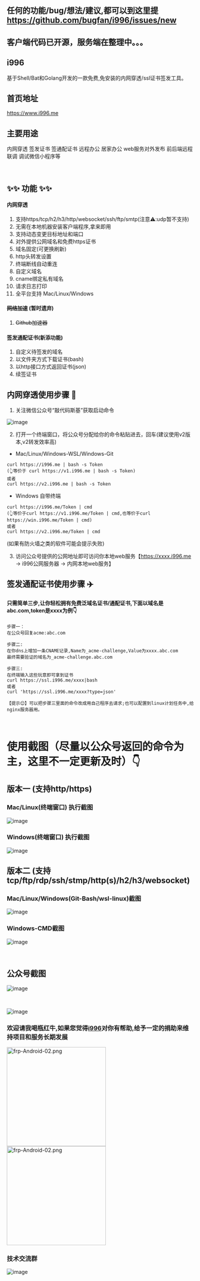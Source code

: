 ## 任何的功能/bug/想法/建议,都可以到这里提 https://github.com/bugfan/i996/issues/new

## 客户端代码已开源，服务端在整理中。。。

## i996

基于Shell/Bat和Golang开发的一款免费,免安装的内网穿透/ssl证书签发工具。

## 首页地址

https://www.i996.me

## 主要用途

内网穿透 签发证书 签通配证书 远程办公 居家办公 web服务对外发布 前后端远程联调 调试微信小程序等

<br>

## ✨✨ 功能 ✨✨

#### 内网穿透

1. 支持https/tcp/h2/h3/http/websocket/ssh/ftp/smtp(注意⚠️:udp暂不支持)
2. 无需在本地机器安装客户端程序,拿来即用
3. 支持动态变更目标地址和端口
4. 对外提供公网域名和免费https证书
5. 域名固定(可更换刷新)
6. http头转发设置
7. 终端断线自动重连
8. 自定义域名
9. cname绑定私有域名
10. 请求日志打印
11. 全平台支持 Mac/Linux/Windows

#### ~~网络加速~~ (暂时遗弃)
1. ~~Github加速器~~

#### 签发通配证书(新添功能)
1. 自定义待签发的域名
2. 以文件夹方式下载证书(bash)
3. 以http接口方式返回证书(json)
4. 续签证书


## 内网穿透使用步骤 🚀
1. 关注微信公众号“敲代码斯基”获取启动命令

![image](https://github.com/bugfan/i996/blob/main/img/qdmsj.jpg)

2. 打开一个终端窗口，将公众号分配给你的命令粘贴进去，回车(建议使用v2版本,v2转发效率高)
- Mac/Linux/Windows-WSL/Windows-Git
```
curl https://i996.me | bash -s Token 
(👆等价于 curl https://v1.i996.me | bash -s Token)
或者
curl https://v2.i996.me | bash -s Token
```
- Windows 自带终端
```
curl https://i996.me/Token | cmd
(👆等价于curl https://v1.i996.me/Token | cmd,也等价于curl https://win.i996.me/Token | cmd)
或者
curl https://v2.i996.me/Token | cmd
```

(如果有防火墙之类的软件可能会提示失败)

3. 访问公众号提供的公网地址即可访问你本地web服务【https://xxxx.i996.me -> i996公网服务器 -> 内网本地web服务】

## 签发通配证书使用步骤 ✈️
#### 只需简单三步,让你轻松拥有免费泛域名证书/通配证书,下面以域名是abc.com,token是xxxx为例👇
```
步骤一：
在公众号回复acme:abc.com

步骤二:
在你dns上增加一条CNAME记录,Name为_acme-challenge,Value为xxxx.abc.com
最终需要验证的域名为_acme-challenge.abc.com

步骤三:
在终端输入这些玩意即可拿到证书
curl https://ssl.i996.me/xxxx|bash
或者
curl 'https://ssl.i996.me/xxxx?type=json'

【提示😊】可以把步骤三里面的命令改成用自己程序去请求;也可以配置到linux计划任务中,给nginx服务器用。
```

<br>

# 使用截图（尽量以公众号返回的命令为主，这里不一定更新及时）👇
## 版本一 (支持http/https)

### Mac/Linux(终端窗口) 执行截图

![image](https://github.com/bugfan/i996/blob/main/img/sh.jpeg)

### Windows(终端窗口) 执行截图

![image](https://github.com/bugfan/i996/blob/main/img/win.jpeg)

## 版本二 (支持tcp/ftp/rdp/ssh/stmp/http(s)/h2/h3/websocket)

### Mac/Linux/Windows(Git-Bash/wsl-linux)截图

![image](https://github.com/bugfan/i996/blob/main/img/v2.jpg)

### Windows-CMD截图

![image](https://github.com/bugfan/i996/blob/main/img/v2-bat.jpg)

<br>

## 公众号截图

![image](https://github.com/bugfan/i996/blob/main/img/1.23.jpg)

<br>

![image](https://github.com/bugfan/i996/blob/main/img/cert2.jpg)

<!-- ### 如果觉得还不错请我喝瓶红牛😄 -->

### 欢迎请我喝瓶红牛,如果您觉得[i996](https://github.com/bugfan/i996)对你有帮助,给予一定的捐助来维持项目和服务长期发展

<img src="https://github.com/bugfan/i996/blob/main/img/wxpay3.jpeg" width="266" hight="430" alt="frp-Android-02.png"> <img src="https://github.com/bugfan/i996/blob/main/img/alipay3.jpeg" width="266" hight="430" alt="frp-Android-02.png">

### 技术交流群

![image](https://github.com/bugfan/i996/blob/main/img/contact.jpg)
